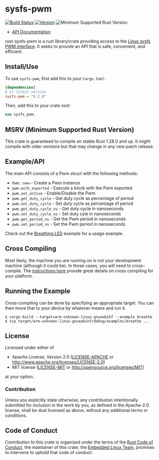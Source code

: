 # sysfs-pwm

[![Build Status](https://github.com/rust-embedded/rust-sysfs-pwm/workflows/CI/badge.svg)](https://github.com/rust-embedded/rust-sysfs-pwm/actions)
[![Version](https://img.shields.io/crates/v/sysfs-pwm.svg)](https://crates.io/crates/sysfs-pwm)
![Minimum Supported Rust Version](https://img.shields.io/badge/rustc-1.28+-blue.svg)

- [API Documentation](https://docs.rs/sysfs-pwm)

rust-sysfs-pwm is a rust library/crate providing access to the [Linux
sysfs PWM interface](https://www.kernel.org/doc/Documentation/pwm.txt).
It seeks to provide an API that is safe, convenient, and efficient.

## Install/Use

To use `sysfs-pwm`, first add this to your `Cargo.toml`:

```toml
[dependencies]
# or latest version
sysfs-pwm = "0.2.0"
```

Then, add this to your crate root:

```rust
use sysfs_pwm;
```

## MSRV (Minimum Supported Rust Version)

This crate is guaranteed to compile on stable Rust 1.28.0 and up. It *might*
compile with older versions but that may change in any new patch release.

## Example/API

The main API consists of a Pwm struct with the following methods:
* `Pwm::new` - Create a Pwm instance
* `pwm.with_exported` - Execute a block with the Pwm exported
* `pwm.set_active` - Enable/Disable the Pwm
* `pwm.get_duty_cycle` - Get duty cycle as percentage of period
* `pwm.set_duty_cycle` - Set duty cycle as percentage of period
* `pwm.get_duty_cycle_ns` - Get duty cycle in nanoseconds
* `pwm.set_duty_cycle_ns` - Set duty cyle in nanoseconds
* `pwm.get_period_ns` - Get the Pwm period in nanoseconds
* `pwm.set_period_ns` - Set the Pwm period in nanoseconds

Check out the [Breathing LED](examples/breathe.rs) example for a usage
example.

## Cross Compiling

Most likely, the machine you are running on is not your development
machine (although it could be).  In those cases, you will need to
cross-compile.  The [instructions here][rust-cross] provide great details on cross
compiling for your platform.

[rust-cross]: https://github.com/cross-rs/cross

## Running the Example

Cross-compiling can be done by specifying an appropriate target.  You
can then move that to your device by whatever means and run it.

```
$ cargo build --target=arm-unknown-linux-gnueabihf --example breathe
$ scp target/arm-unknown-linux-gnueabihf/debug/examples/breathe ...
```

## License

Licensed under either of

- Apache License, Version 2.0 ([LICENSE-APACHE](LICENSE-APACHE) or
  http://www.apache.org/licenses/LICENSE-2.0)
- MIT license ([LICENSE-MIT](LICENSE-MIT) or http://opensource.org/licenses/MIT)

at your option.

### Contribution

Unless you explicitly state otherwise, any contribution intentionally submitted
for inclusion in the work by you, as defined in the Apache-2.0 license, shall be
dual licensed as above, without any additional terms or conditions.

## Code of Conduct

Contribution to this crate is organized under the terms of the [Rust Code of
Conduct][CoC], the maintainer of this crate, the [Embedded Linux Team][team], promises
to intervene to uphold that code of conduct.

[CoC]: CODE_OF_CONDUCT.md
[team]: https://github.com/rust-embedded/wg#the-embedded-linux-team
